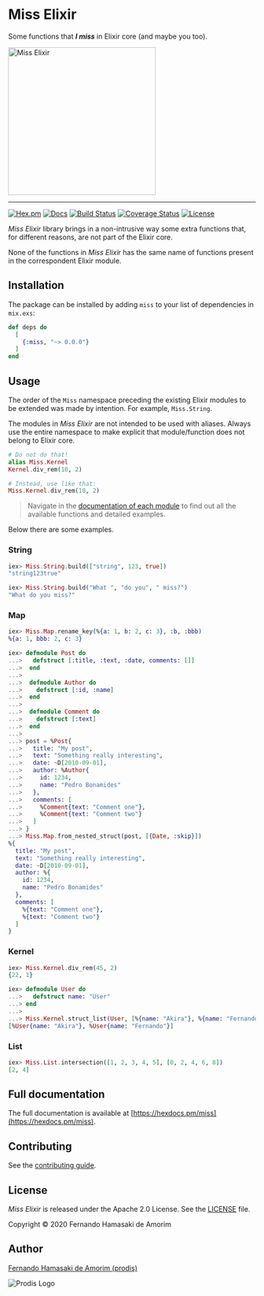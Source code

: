 # Miss Elixir

Some functions that ***I miss*** in Elixir core (and maybe you too).

<img height="300" src="https://raw.githubusercontent.com/prodis/miss-elixir/docs/misc/miss-elixir-logo.jpg" alt="Miss Elixir">

---

[![Hex.pm](https://img.shields.io/hexpm/v/miss-elixir.svg)](https://hex.pm/packages/miss)
[![Docs](https://img.shields.io/badge/hex-docs-542581.svg)](https://hexdocs.pm/miss)
[![Build Status](https://travis-ci.org/prodis/miss-elixir.svg?branch=master)](https://travis-ci.org/prodis/miss-elixir)
[![Coverage Status](https://coveralls.io/repos/github/prodis/miss-elixir/badge.svg?branch=master)](https://coveralls.io/github/prodis/miss-elixir?branch=master)
[![License](https://img.shields.io/hexpm/l/miss-elixir.svg)](https://github.com/prodis/miss-elixir/blob/master/LICENSE)

*Miss Elixir* library brings in a non-intrusive way some extra functions that, for different
reasons, are not part of the Elixir core.

None of the functions in *Miss Elixir* has the same name of functions present in the correspondent
Elixir module.

## Installation

The package can be installed by adding `miss` to your list of dependencies in `mix.exs`:

```elixir
def deps do
  [
    {:miss, "~> 0.0.0"}
  ]
end
```

## Usage

The order of the `Miss` namespace preceding the existing Elixir modules to be extended was made by
intention. For example, `Miss.String`.

The modules in *Miss Elixir* are not intended to be used with aliases. Always use the entire
namespace to make explicit that module/function does not belong to Elixir core.

```elixir
# Do not do that!
alias Miss.Kernel
Kernel.div_rem(10, 2)

# Instead, use like that:
Miss.Kernel.div_rem(10, 2)
```

> Navigate in the [documentation of each module](https://hexdocs.pm/miss/api-reference.html) to
> find out all the available functions and detailed examples.

Below there are some examples.

### String

```elixir
iex> Miss.String.build(["string", 123, true])
"string123true"

iex> Miss.String.build("What ", "do you", " miss?")
"What do you miss?"
```

### Map

```elixir
iex> Miss.Map.rename_key(%{a: 1, b: 2, c: 3}, :b, :bbb)
%{a: 1, bbb: 2, c: 3}

iex> defmodule Post do
...>   defstruct [:title, :text, :date, comments: []]
...>  end
...>
...>  defmodule Author do
...>    defstruct [:id, :name]
...>  end
...>
...>  defmodule Comment do
...>    defstruct [:text]
...>  end
...>
...> post = %Post{
...>   title: "My post",
...>   text: "Something really interesting",
...>   date: ~D[2010-09-01],
...>   author: %Author{
...>     id: 1234,
...>     name: "Pedro Bonamides"
...>   },
...>   comments: [
...>     %Comment{text: "Comment one"},
...>     %Comment{text: "Comment two"}
...>   ]
...> }
...> Miss.Map.from_nested_struct(post, [{Date, :skip}])
%{
  title: "My post",
  text: "Something really interesting",
  date: ~D[2010-09-01],
  author: %{
    id: 1234,
    name: "Pedro Bonamides"
  },
  comments: [
    %{text: "Comment one"},
    %{text: "Comment two"}
  ]
}
```

### Kernel

```elixir
iex> Miss.Kernel.div_rem(45, 2)
{22, 1}

iex> defmodule User do
...>   defstruct name: "User"
...> end
...>
...> Miss.Kernel.struct_list(User, [%{name: "Akira"}, %{name: "Fernando"}])
[%User{name: "Akira"}, %User{name: "Fernando"}]
```

### List

```elixir
iex> Miss.List.intersection([1, 2, 3, 4, 5], [0, 2, 4, 6, 8])
[2, 4]
```

## Full documentation

The full documentation is available at [https://hexdocs.pm/miss](https://hexdocs.pm/miss).

## Contributing

See the [contributing guide](https://github.com/prodis/miss-elixir/blob/master/CONTRIBUTING.md).

## License

*Miss Elixir* is released under the Apache 2.0 License. See the
[LICENSE](https://github.com/prodis/miss-elixir/blob/master/LICENSE) file.

Copyright © 2020 Fernando Hamasaki de Amorim

## Author

[Fernando Hamasaki de Amorim (prodis)](https://github.com/prodis)

![Prodis Logo](https://camo.githubusercontent.com/c01a3ebca1c000d7586a998bb07316c8cb784ce5/687474703a2f2f70726f6469732e6e65742e62722f696d616765732f70726f6469735f3135302e676966)

